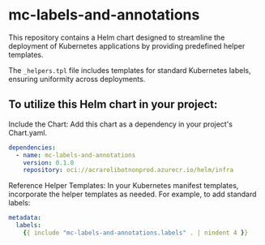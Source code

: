 # mc-labels-and-annotations

This repository contains a Helm chart designed to streamline the deployment of Kubernetes applications by
providing predefined helper templates.

The `_helpers.tpl` file includes templates for standard Kubernetes labels, ensuring uniformity across deployments.

## To utilize this Helm chart in your project:
Include the Chart: Add this chart as a dependency in your project's Chart.yaml.

```yaml
dependencies:
  - name: mc-labels-and-annotations
    version: 0.1.0
    repository: oci://acrarolibotnonprod.azurecr.io/helm/infra
```

Reference Helper Templates: In your Kubernetes manifest templates, incorporate the helper templates as needed.
For example, to add standard labels:

```yaml
metadata:
  labels:
    {{ include "mc-labels-and-annotations.labels" . | nindent 4 }}
```
